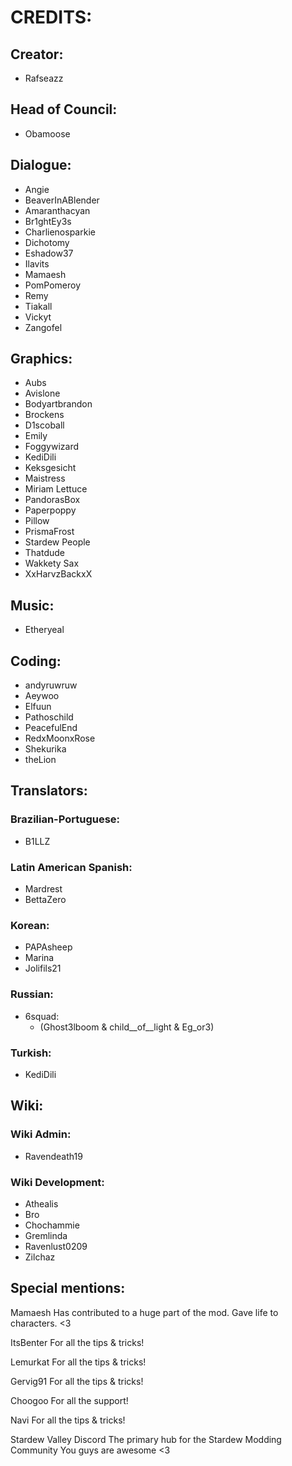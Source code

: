 # CREDITS:

## Creator:
* Rafseazz

## Head of Council:
* Obamoose

## Dialogue:
* Angie
* BeaverInABlender
* Amaranthacyan
* Br1ghtEy3s
* Charlienosparkie
* Dichotomy
* Eshadow37
* Ilavits
* Mamaesh
* PomPomeroy
* Remy
* Tiakall
* Vickyt
* Zangofel

## Graphics:
* Aubs
* Avislone
* Bodyartbrandon
* Brockens
* D1scoball
* Emily
* Foggywizard
* KediDili
* Keksgesicht
* Maistress
* Miriam Lettuce
* PandorasBox
* Paperpoppy
* Pillow
* PrismaFrost
* Stardew People
* Thatdude
* Wakkety Sax
* XxHarvzBackxX

## Music:
* Etheryeal

## Coding:
* andyruwruw
* Aeywoo
* Elfuun
* Pathoschild
* PeacefulEnd
* RedxMoonxRose
* Shekurika
* theLion

## Translators:

### Brazilian-Portuguese:
* B1LLZ

### Latin American Spanish:
* Mardrest
* BettaZero

### Korean:
* PAPAsheep
* Marina
* Jolifils21

### Russian:
* 6squad:
  * (Ghost3lboom & child__of__light & Eg_or3)

### Turkish:
* KediDili

## Wiki:

### Wiki Admin:
* Ravendeath19

### Wiki Development:
* Athealis
* Bro
* Chochammie
* Gremlinda
* Ravenlust0209
* Zilchaz

## Special mentions:

Mamaesh
Has contributed to a huge part of the mod. Gave life to characters. <3

ItsBenter
For all the tips & tricks!

Lemurkat
For all the tips & tricks!

Gervig91
For all the tips & tricks!

Choogoo
For all the support!

Navi
For all the tips & tricks!

Stardew Valley Discord
The primary hub for the Stardew Modding Community
You guys are awesome <3